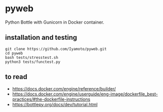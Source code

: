 # pyweb
Python Bottle with Gunicorn in Docker container.

## installation and testing

    git clone https://github.com/Iyamoto/pyweb.git
    cd pyweb
    bash tests/stresstest.sh
    python3 tests/functest.py

## to read
* https://docs.docker.com/engine/reference/builder/
* https://docs.docker.com/engine/userguide/eng-image/dockerfile_best-practices/#the-dockerfile-instructions
* https://bottlepy.org/docs/dev/tutorial.html
